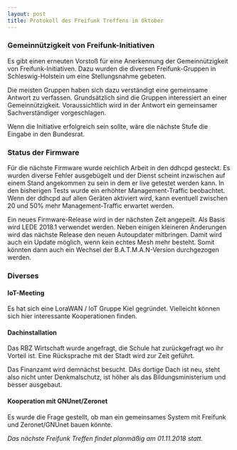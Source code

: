 ```yaml
---
layout: post
title: Protokoll des Freifunk Treffens im Oktober
---
```

### Gemeinnützigkeit von Freifunk-Initiativen
Es gibt einen erneuten Vorstoß für eine 
Anerkennung der Gemeinnützigkeit von Freifunk-Initiativen.
Dazu wurden die diversen Freifunk-Gruppen in Schleswig-Holstein
um eine Stellungsnahme gebeten.

Die meisten Gruppen haben sich dazu verständigt eine 
gemeinsame Antwort zu verfassen. Grundsätzlich sind die 
Gruppen interessiert an einer Gemeinnützigkeit.
Voraussichtlich wird in der Antwort ein gemeinsamer
Sachverständiger vorgeschlagen.

Wenn die Initiative erfolgreich sein sollte, 
wäre die nächste Stufe die Eingabe in den Bundesrat.

### Status der Firmware
Für die nächste Firmware wurde reichlich Arbeit in den 
ddhcpd gesteckt. Es wurden diverse Fehler ausgebügelt
und der Dienst scheint inzwischen auf einem Stand angekommen zu sein
in dem er live getestet werden kann. 
In den bisherigen Tests wurde ein erhöhter Management-Traffic beobachtet.
Wenn der ddhcpd auf allen Geräten aktiviert wird, 
kann eventuell zwischen 20 und 50% mehr Management-Traffic erwartet werden.

Ein neues Firmware-Release wird in der nächsten Zeit angepeilt.
Als Basis wird LEDE 2018.1 verwendet werden.
Neben einigen kleineren Änderungen wird das nächste Release
den neuen Autoupdater mitbringen. 
Damit wird auch ein Update möglich, wenn kein echtes Mesh mehr besteht.
Somit könnten dann auch ein Wechsel der B.A.T.M.A.N-Version durchgezogen werden.

### Diverses
#### IoT-Meeting
Es hat sich eine LoraWAN / IoT Gruppe Kiel gegründet. 
Vielleicht können sich hier interessante Kooperationen finden.

#### Dachinstallation
Das RBZ Wirtschaft wurde angefragt, die Schule hat zurückgefragt wo ihr Vorteil ist. 
Eine Rücksprache mit der Stadt wird zur Zeit geführt.

Das Finanzamt wird demnächst besucht. DAs dortige Dach ist neu, steht also nicht unter Denkmalschutz, ist höher als das Bildungsministerium und besser ausgebaut.

#### Kooperation mit GNUnet/Zeronet
Es wurde die Frage gestellt, ob man ein gemeinsames System mit Freifunk und Zeronet/GNUnet bauen könnte.

*Das nächste Freifunk Treffen findet planmäßig am 01.11.2018 statt.*
